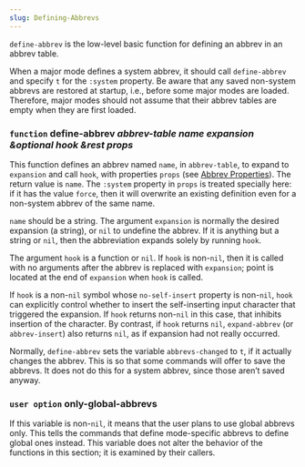 ```yaml
---
slug: Defining-Abbrevs
---
```


`define-abbrev` is the low-level basic function for defining an abbrev in an abbrev table.

When a major mode defines a system abbrev, it should call `define-abbrev` and specify `t` for the `:system` property. Be aware that any saved non-system abbrevs are restored at startup, i.e., before some major modes are loaded. Therefore, major modes should not assume that their abbrev tables are empty when they are first loaded.

### <span className="tag function">`function`</span> **define-abbrev** *abbrev-table name expansion \&optional hook \&rest props*

This function defines an abbrev named `name`, in `abbrev-table`, to expand to `expansion` and call `hook`, with properties `props` (see [Abbrev Properties](Abbrev-Properties)). The return value is `name`. The `:system` property in `props` is treated specially here: if it has the value `force`, then it will overwrite an existing definition even for a non-system abbrev of the same name.

`name` should be a string. The argument `expansion` is normally the desired expansion (a string), or `nil` to undefine the abbrev. If it is anything but a string or `nil`, then the abbreviation expands solely by running `hook`.

The argument `hook` is a function or `nil`. If `hook` is non-`nil`, then it is called with no arguments after the abbrev is replaced with `expansion`; point is located at the end of `expansion` when `hook` is called.

If `hook` is a non-`nil` symbol whose `no-self-insert` property is non-`nil`, `hook` can explicitly control whether to insert the self-inserting input character that triggered the expansion. If `hook` returns non-`nil` in this case, that inhibits insertion of the character. By contrast, if `hook` returns `nil`, `expand-abbrev` (or `abbrev-insert`) also returns `nil`, as if expansion had not really occurred.

Normally, `define-abbrev` sets the variable `abbrevs-changed` to `t`, if it actually changes the abbrev. This is so that some commands will offer to save the abbrevs. It does not do this for a system abbrev, since those aren’t saved anyway.

### <span className="tag useroption">`user option`</span> **only-global-abbrevs**

If this variable is non-`nil`, it means that the user plans to use global abbrevs only. This tells the commands that define mode-specific abbrevs to define global ones instead. This variable does not alter the behavior of the functions in this section; it is examined by their callers.
